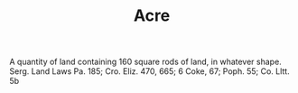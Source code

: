 ---
title: Acre
letter: A
permalink: "/definitions/acre-1.html"
body: A quantity of land containing 160 square rods of land, in whatever shape. Serg.
  Land Laws Pa. 185; Cro. Eliz. 470, 665; 6 Coke, 67; Poph. 55; Co. Lltt. 5b
published_at: '2018-07-07'
layout: post
---
